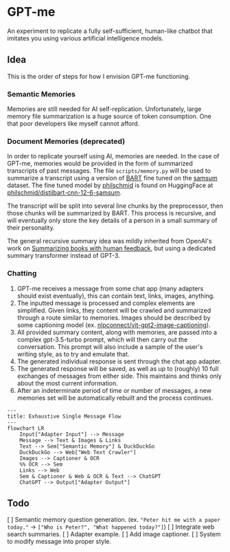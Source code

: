 # GPT-me

An experiment to replicate a fully self-sufficient, human-like chatbot that imitates you using various artificial intelligence models.

## Idea

This is the order of steps for how I envision GPT-me functioning.

### Semantic Memories

Memories are still needed for AI self-replication. Unfortunately, large memory file summarization is a huge source of token consumption. One that poor developers like myself cannot afford.

### Document Memories (deprecated)

In order to replicate yourself using AI, memories are needed. In the case of GPT-me, memories would be provided in the form of summarized transcripts of past messages.
The file `scripts/memory.py` will be used to summarize a transcript using a version of [BART](https://huggingface.co/docs/transformers/v4.28.1/en/model_doc/bart) fine tuned on the [samsum](https://huggingface.co/datasets/samsum) dataset. The fine tuned model by [philschmid](https://huggingface.co/philschmid) is found on HuggingFace at [philschmid/distilbart-cnn-12-6-samsum](https://huggingface.co/philschmid/distilbart-cnn-12-6-samsum).

The transcript will be split into several line chunks by the preprocessor, then those chunks will be summarized by BART.
This process is recursive, and will eventually only store the key details of a person in a small summary of their personality.

The general recursive summary idea was mildly inherited from OpenAI's work on [Summarizing books with human feedback](https://openai.com/research/summarizing-books), but using a dedicated summary transformer instead of GPT-3.

### Chatting

1. GPT-me receives a message from some chat app \(many adapters should exist eventually\), this can contain text, links, images, anything.
2. The inputted message is processed and complex elements are simplified. Given links, they content will be crawled and summarized through a route similar to memories. Images should be described by some captioning model \(ex. [nlpconnect/vit-gpt2-image-captioning](https://huggingface.co/nlpconnect/vit-gpt2-image-captioning)\).
3. All provided summary content, along with memories, are passed into a complex gpt-3.5-turbo prompt, which will then carry out the conversation. This prompt will also include a sample of the user's writing style, as to try and emulate that.
4. The generated individual response is sent through the chat app adapter.
5. The generated response will be saved, as well as up to \(roughly\) 10 full exchanges of messages from either side. This maintains and thinks only about the most current information.
6. After an indeterminate period of time or number of messages, a new memories set will be automatically rebuilt and the process continues.

```mermaid
---
title: Exhaustive Single Message Flow
---
flowchart LR
    Input["Adapter Input"] --> Message
    Message --> Text & Images & Links
    Text --> Sem["Semantic Memory"] & DuckDuckGo
    DuckDuckGo --> Web["Web Text Crawler"]
    Images --> Captioner & OCR
    %% OCR --> Sem
    Links --> Web
    Sem & Captioner & Web & OCR & Text --> ChatGPT
    ChatGPT --> Output["Adapter Output"]
```

## Todo
[ ] Semantic memory question generation. \(ex. `"Peter hit me with a paper today."` -> `["Who is Peter?", "What happened today?"]`\)
[ ] Integrate web search summaries.
[ ] Adapter example.
[ ] Add image captioner.
[ ] System to modify message into proper style.
